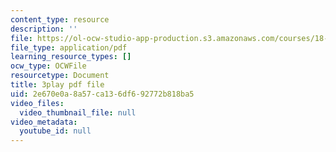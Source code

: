 ```yaml
---
content_type: resource
description: ''
file: https://ol-ocw-studio-app-production.s3.amazonaws.com/courses/18-03sc-differential-equations-fall-2011/2e670e0a8a57ca136df692772b818ba5_sZ2qulI6GEk.pdf
file_type: application/pdf
learning_resource_types: []
ocw_type: OCWFile
resourcetype: Document
title: 3play pdf file
uid: 2e670e0a-8a57-ca13-6df6-92772b818ba5
video_files:
  video_thumbnail_file: null
video_metadata:
  youtube_id: null
---
```

